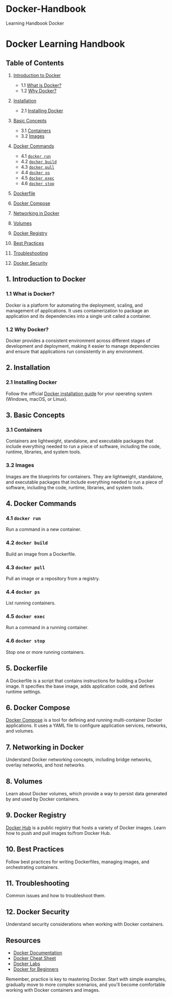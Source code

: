 # Docker-Handbook
Learning Handbook Docker 
# Docker Learning Handbook

## Table of Contents

1. [Introduction to Docker](#introduction-to-docker)
   - 1.1 [What is Docker?](#what-is-docker)
   - 1.2 [Why Docker?](#why-docker)

2. [Installation](#installation)
   - 2.1 [Installing Docker](#installing-docker)

3. [Basic Concepts](#basic-concepts)
   - 3.1 [Containers](#containers)
   - 3.2 [Images](#images)

4. [Docker Commands](#docker-commands)
   - 4.1 [`docker run`](#docker-run)
   - 4.2 [`docker build`](#docker-build)
   - 4.3 [`docker pull`](#docker-pull)
   - 4.4 [`docker ps`](#docker-ps)
   - 4.5 [`docker exec`](#docker-exec)
   - 4.6 [`docker stop`](#docker-stop)

5. [Dockerfile](#dockerfile)

6. [Docker Compose](#docker-compose)

7. [Networking in Docker](#networking-in-docker)

8. [Volumes](#volumes)

9. [Docker Registry](#docker-registry)

10. [Best Practices](#best-practices)

11. [Troubleshooting](#troubleshooting)

12. [Docker Security](#docker-security)

## 1. Introduction to Docker

### 1.1 What is Docker?

Docker is a platform for automating the deployment, scaling, and management of applications. It uses containerization to package an application and its dependencies into a single unit called a container.

### 1.2 Why Docker?

Docker provides a consistent environment across different stages of development and deployment, making it easier to manage dependencies and ensure that applications run consistently in any environment.

## 2. Installation

### 2.1 Installing Docker

Follow the official [Docker installation guide](https://docs.docker.com/install/) for your operating system (Windows, macOS, or Linux).

## 3. Basic Concepts

### 3.1 Containers

Containers are lightweight, standalone, and executable packages that include everything needed to run a piece of software, including the code, runtime, libraries, and system tools.

### 3.2 Images

Images are the blueprints for containers. They are lightweight, standalone, and executable packages that include everything needed to run a piece of software, including the code, runtime, libraries, and system tools.

## 4. Docker Commands

### 4.1 `docker run`

Run a command in a new container.

### 4.2 `docker build`

Build an image from a Dockerfile.

### 4.3 `docker pull`

Pull an image or a repository from a registry.

### 4.4 `docker ps`

List running containers.

### 4.5 `docker exec`

Run a command in a running container.

### 4.6 `docker stop`

Stop one or more running containers.

## 5. Dockerfile

A Dockerfile is a script that contains instructions for building a Docker image. It specifies the base image, adds application code, and defines runtime settings.

## 6. Docker Compose

[Docker Compose](https://docs.docker.com/compose/) is a tool for defining and running multi-container Docker applications. It uses a YAML file to configure application services, networks, and volumes.

## 7. Networking in Docker

Understand Docker networking concepts, including bridge networks, overlay networks, and host networks.

## 8. Volumes

Learn about Docker volumes, which provide a way to persist data generated by and used by Docker containers.

## 9. Docker Registry

[Docker Hub](https://hub.docker.com/) is a public registry that hosts a variety of Docker images. Learn how to push and pull images to/from Docker Hub.

## 10. Best Practices

Follow best practices for writing Dockerfiles, managing images, and orchestrating containers.

## 11. Troubleshooting

Common issues and how to troubleshoot them.

## 12. Docker Security

Understand security considerations when working with Docker containers.

## Resources

- [Docker Documentation](https://docs.docker.com/)
- [Docker Cheat Sheet](https://www.docker.com/sites/default/files/d8/2019-09/docker-cheat-sheet.pdf)
- [Docker Labs](https://dockerlabs.collabnix.com/)
- [Docker for Beginners](https://training.play-with-docker.com/beginner/)

Remember, practice is key to mastering Docker. Start with simple examples, gradually move to more complex scenarios, and you'll become comfortable working with Docker containers and images.
